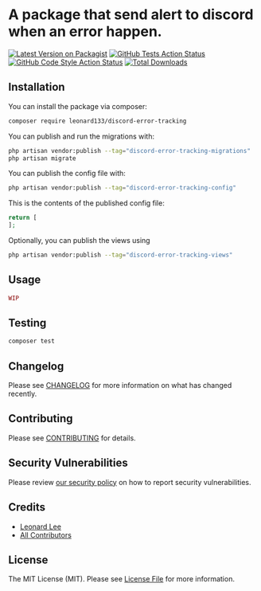 #  A package that send alert to discord when an error happen.

[![Latest Version on Packagist](https://img.shields.io/packagist/v/leonard133/discord-error-tracking.svg?style=flat-square)](https://packagist.org/packages/leonard133/discord-error-tracking)
[![GitHub Tests Action Status](https://img.shields.io/github/workflow/status/leonard133/discord-error-tracking/run-tests?label=tests)](https://github.com/leonard133/discord-error-tracking/actions?query=workflow%3Arun-tests+branch%3Amain)
[![GitHub Code Style Action Status](https://img.shields.io/github/workflow/status/leonard133/discord-error-tracking/Check%20&%20fix%20styling?label=code%20style)](https://github.com/leonard133/discord-error-tracking/actions?query=workflow%3A"Check+%26+fix+styling"+branch%3Amain)
[![Total Downloads](https://img.shields.io/packagist/dt/leonard133/discord-error-tracking.svg?style=flat-square)](https://packagist.org/packages/leonard133/discord-error-tracking)


## Installation

You can install the package via composer:

```bash
composer require leonard133/discord-error-tracking
```

You can publish and run the migrations with:

```bash
php artisan vendor:publish --tag="discord-error-tracking-migrations"
php artisan migrate
```

You can publish the config file with:

```bash
php artisan vendor:publish --tag="discord-error-tracking-config"
```

This is the contents of the published config file:

```php
return [
];
```

Optionally, you can publish the views using

```bash
php artisan vendor:publish --tag="discord-error-tracking-views"
```

## Usage

```php
WIP

```

## Testing

```bash
composer test
```

## Changelog

Please see [CHANGELOG](CHANGELOG.md) for more information on what has changed recently.

## Contributing

Please see [CONTRIBUTING](https://github.com/spatie/.github/blob/main/CONTRIBUTING.md) for details.

## Security Vulnerabilities

Please review [our security policy](../../security/policy) on how to report security vulnerabilities.

## Credits

- [Leonard Lee](https://github.com/Leonard133)
- [All Contributors](../../contributors)

## License

The MIT License (MIT). Please see [License File](LICENSE.md) for more information.
